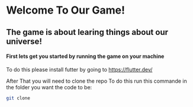 # Welcome To Our Game!

## The game is about learing things about our universe!

#### First lets get you started by running the game on your machine

To do this please install futter by going to https://flutter.dev/ 

After That you will need to clone the repo
To do this run this commande in the folder you want the code to be:

```bash
git clone 
```
